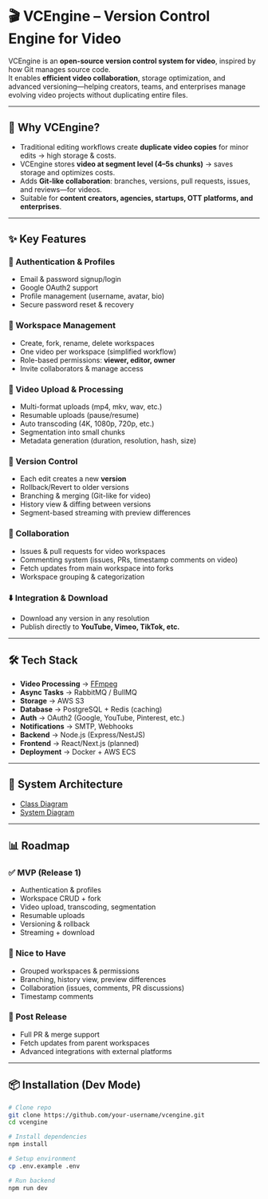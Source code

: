 # 🎬 VCEngine – Version Control Engine for Video

VCEngine is an **open-source version control system for video**, inspired by how Git manages source code.  
It enables **efficient video collaboration**, storage optimization, and advanced versioning—helping creators, teams, and enterprises manage evolving video projects without duplicating entire files.

---

## 🚀 Why VCEngine?

- Traditional editing workflows create **duplicate video copies** for minor edits → high storage & costs.
- VCEngine stores **video at segment level (4–5s chunks)** → saves storage and optimizes costs.
- Adds **Git-like collaboration**: branches, versions, pull requests, issues, and reviews—for videos.
- Suitable for **content creators, agencies, startups, OTT platforms, and enterprises**.

---

## ✨ Key Features

### 🔐 Authentication & Profiles

- Email & password signup/login
- Google OAuth2 support
- Profile management (username, avatar, bio)
- Secure password reset & recovery

### 📂 Workspace Management

- Create, fork, rename, delete workspaces
- One video per workspace (simplified workflow)
- Role-based permissions: **viewer, editor, owner**
- Invite collaborators & manage access

### 🎥 Video Upload & Processing

- Multi-format uploads (mp4, mkv, wav, etc.)
- Resumable uploads (pause/resume)
- Auto transcoding (4K, 1080p, 720p, etc.)
- Segmentation into small chunks
- Metadata generation (duration, resolution, hash, size)

### 🧩 Version Control

- Each edit creates a new **version**
- Rollback/Revert to older versions
- Branching & merging (Git-like for video)
- History view & diffing between versions
- Segment-based streaming with preview differences

### 🤝 Collaboration

- Issues & pull requests for video workspaces
- Commenting system (issues, PRs, timestamp comments on video)
- Fetch updates from main workspace into forks
- Workspace grouping & categorization

### ⬇️ Integration & Download

- Download any version in any resolution
- Publish directly to **YouTube, Vimeo, TikTok, etc.**

---

## 🛠️ Tech Stack

- **Video Processing** → [FFmpeg](https://ffmpeg.org/)
- **Async Tasks** → RabbitMQ / BullMQ
- **Storage** → AWS S3
- **Database** → PostgreSQL + Redis (caching)
- **Auth** → OAuth2 (Google, YouTube, Pinterest, etc.)
- **Notifications** → SMTP, Webhooks
- **Backend** → Node.js (Express/NestJS)
- **Frontend** → React/Next.js (planned)
- **Deployment** → Docker + AWS ECS

---

## 📐 System Architecture

- [Class Diagram](http://bit.ly/462rYCf)
- [System Diagram](https://app.eraser.io/workspace/LxvTiA49BcFAOH3WqViF)

---

## 📊 Roadmap

### ✅ MVP (Release 1)

- Authentication & profiles
- Workspace CRUD + fork
- Video upload, transcoding, segmentation
- Resumable uploads
- Versioning & rollback
- Streaming + download

### 🌟 Nice to Have

- Grouped workspaces & permissions
- Branching, history view, preview differences
- Collaboration (issues, comments, PR discussions)
- Timestamp comments

### 🔮 Post Release

- Full PR & merge support
- Fetch updates from parent workspaces
- Advanced integrations with external platforms

---

## 📦 Installation (Dev Mode)

```bash
# Clone repo
git clone https://github.com/your-username/vcengine.git
cd vcengine

# Install dependencies
npm install

# Setup environment
cp .env.example .env

# Run backend
npm run dev
```
